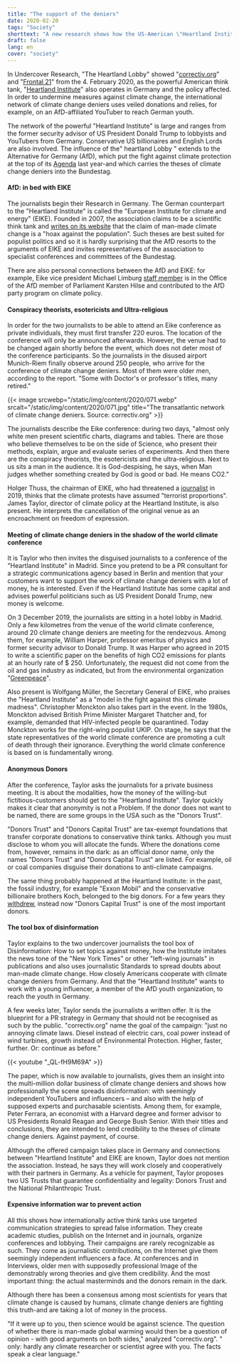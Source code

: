 ```yaml
---
title: "The support of the deniers"
date: 2020-02-20
tags: "Society"
shorttext: "A new research shows how the US-American \"Heartland Institute\" also supports climate change deniers in Germany."
draft: false
lang: en
cover: "society"
---
```


In Undercover Research, "The Heartland Lobby" showed "[correctiv.org](https://correctiv.org/top-stories/2020/02/04/die-heartland-lobby/ "Die Heartland-Lobby")" and "[Frontal 21](https://www.zdf.de/politik/frontal-21/undercover-bei-klimawandel-leugnern-100.html "Undercover bei Klimawandel-Leugnern")" from the 4. February 2020, as the powerful American think tank, "[Heartland Institute](https://correctiv.org/aktuelles/2020/02/04/das-heartland-institute-wie-us-klimaleugner-politik-in-europa-machen "Das Heartland Institute: Wie US-Klimaleugner Politik in Europa machen")" also operates in Germany and the policy affected. In order to undermine measures against climate change, the international network of climate change deniers uses veiled donations and relies, for example, on an AfD-affiliated YouTuber to reach German youth.

The network of the powerful "Heartland Institute" is large and ranges from the former security advisor of US President Donald Trump to lobbyists and YouTubers from Germany. Conservative US billionaires and English Lords are also involved. The influence of the" heartland Lobby " extends to the Alternative for Germany (AfD), which put the fight against climate protection at the top of its [Agenda](https://www.welt.de/politik/deutschland/article201093000/CO2-Emissionen-Die-AfD-und-die-sogenannte-Klimaschutzpolitik.html "Die AfD und die \"sogenannte Klimaschutzpolitik\"") last year-and which carries the theses of climate change deniers into the Bundestag.

#### AfD: in bed with EIKE

The journalists begin their Research in Germany. The German counterpart to the "Heartland Institute" is called the "European Institute for climate and energy" (EIKE). Founded in 2007, the association claims to be a scientific think tank and [writes on its website](https://www.eike-klima-energie.eu/ueber-uns/ "Eike, Über uns") that the claim of man-made climate change is a "hoax against the population". Such theses are best suited for populist politics and so it is hardly surprising that the AfD resorts to the arguments of EIKE and invites representatives of the association to specialist conferences and committees of the Bundestag.

There are also personal connections between the AfD and EIKE: for example, Eike vice president Michael Limburg [staff member](https://taz.de/Klimaleugner-bei-der-Klimakonferenz/!5556295/ "Karsten Hilse glaubt kein Wort") is in the Office of the AfD member of Parliament Karsten Hilse and contributed to the AfD party program on climate policy.

#### Conspiracy theorists, esotericists and Ultra-religious

In order for the two journalists to be able to attend an Eike conference as private individuals, they must first transfer 220 euros. The location of the conference will only be announced afterwards. However, the venue had to be changed again shortly before the event, which does not deter most of the conference participants. So the journalists in the disused airport Munich-Riem finally observe around 250 people, who arrive for the conference of climate change deniers. Most of them were older men, according to the report. "Some with Doctor's or professor's titles, many retired."

{{< image srcwebp="/static/img/content/2020/071.webp" srcalt="/static/img/content/2020/071.jpg" title="The transatlantic network of climate change deniers. Source: correctiv.org" >}}

The journalists describe the Eike conference: during two days, "almost only white men present scientific charts, diagrams and tables. There are those who believe themselves to be on the side of Science, who present their methods, explain, argue and evaluate series of experiments. And then there are the conspiracy theorists, the esotericists and the ultra-religious. Next to us sits a man in the audience. It is God-despising, he says, when Man judges whether something created by God is good or bad. He means CO2."

Holger Thuss, the chairman of EIKE, who had threatened a [journalist](https://www.focus.de/kultur/kino_tv/monitor-schubserei-vor-laufender-kamera-klimawandel-skeptiker-attackiert-ard-journalist_id_10035677.html "Schubserei vor laufender Kamera:Klimawandel-Skeptiker attackiert ARD-Journalist") in 2019, thinks that the climate protests have assumed "terrorist proportions". James Taylor, director of climate policy at the Heartland Institute, is also present. He interprets the cancellation of the original venue as an encroachment on freedom of expression.

#### Meeting of climate change deniers in the shadow of the world climate conference

It is Taylor who then invites the disguised journalists to a conference of the "Heartland Institute" in Madrid. Since you pretend to be a PR consultant for a strategic communications agency based in Berlin and mention that your customers want to support the work of climate change deniers with a lot of money, he is interested. Even if the Heartland Institute has some capital and advises powerful politicians such as US President Donald Trump, new money is welcome.

On 3 December 2019, the journalists are sitting in a hotel lobby in Madrid. Only a few kilometres from the venue of the world climate conference, around 20 climate change deniers are meeting for the rendezvous. Among them, for example, William Harper, professor emeritus of physics and former security advisor to Donald Trump. It was Harper who agreed in 2015 to write a scientific paper on the benefits of high CO2 emissions for plants at an hourly rate of $ 250. Unfortunately, the request did not come from the oil and gas industry as indicated, but from the environmental organization "[Greenpeace](https://blog.greenpeace.de/artikel/aufgedeckt-wie-sich-us-professoren-von-der-kohleindustrie-kaufen-lassen "Wie sich US-Professoren von der Kohleindustrie kaufen lassen")".

Also present is Wolfgang Müller, the Secretary General of EIKE, who praises the "Heartland Institute" as a "model in the fight against this climate madness". Christopher Monckton also takes part in the event. In the 1980s, Monckton advised British Prime Minister Margaret Thatcher and, for example, demanded that HIV-infected people be quarantined. Today Monckton works for the right-wing populist UKIP. On stage, he says that the state representatives of the world climate conference are promoting a cult of death through their ignorance. Everything the world climate conference is based on is fundamentally wrong.

#### Anonymous Donors

After the conference, Taylor asks the journalists for a private business meeting. It is about the modalities, how the money of the willing-but fictitious-customers should get to the "Heartland Institute". Taylor quickly makes it clear that anonymity is not a Problem. If the donor does not want to be named, there are some groups in the USA such as the "Donors Trust".

"Donors Trust" and "Donors Capital Trust" are tax-exempt foundations that transfer corporate donations to conservative think tanks. Although you must disclose to whom you will allocate the funds. Where the donations come from, however, remains in the dark: as an official donor name, only the names "Donors Trust" and "Donors Capital Trust" are listed. For example, oil or coal companies disguise their donations to anti-climate campaigns.

The same thing probably happened at the Heartland Institute: in the past, the fossil industry, for example "Exxon Mobil" and the conservative billionaire brothers Koch, belonged to the big donors. For a few years they [withdrew](https://unearthed.greenpeace.org/2019/05/14/germany-climate-denial-populist-eike-afd/ "German far right targets Greta Thunberg in anti-climate push"), instead now "Donors Capital Trust" is one of the most important donors.

#### The tool box of disinformation

Taylor explains to the two undercover journalists the tool box of Disinformation: How to set topics against money, how the Institute imitates the news tone of the "New York Times" or other "left-wing journals" in publications and also uses journalistic Standards to spread doubts about man-made climate change. How closely Americans cooperate with climate change deniers from Germany. And that the "Heartland Institute" wants to work with a young influencer, a member of the AfD youth organization, to reach the youth in Germany.

A few weeks later, Taylor sends the journalists a written offer. It is the blueprint for a PR strategy in Germany that should not be recognised as such by the public. "correctiv.org" name the goal of the campaign: "just no annoying climate laws. Diesel instead of electric cars, coal power instead of wind turbines, growth instead of Environmental Protection. Higher, faster, further. Or: continue as before."

{{< youtube "_QL-fH9M69A" >}}

The paper, which is now available to journalists, gives them an insight into the multi-million dollar business of climate change deniers and shows how professionally the scene spreads disinformation: with seemingly independent YouTubers and influencers – and also with the help of supposed experts and purchasable scientists. Among them, for example, Peter Ferrara, an economist with a Harvard degree and former advisor to US Presidents Ronald Reagan and George Bush Senior. With their titles and conclusions, they are intended to lend credibility to the theses of climate change deniers. Against payment, of course.

Although the offered campaign takes place in Germany and connections between "Heartland Institute" and EIKE are known, Taylor does not mention the association. Instead, he says they will work closely and cooperatively with their partners in Germany. As a vehicle for payment, Taylor proposes two US Trusts that guarantee confidentiality and legality: Donors Trust and the National Philanthropic Trust.

#### Expensive information war to prevent action

All this shows how internationally active think tanks use targeted communication strategies to spread false information. They create academic studies, publish on the Internet and in journals, organize conferences and lobbying. Their campaigns are rarely recognizable as such. They come as journalistic contributions, on the Internet give them seemingly independent influencers a face. At conferences and in Interviews, older men with supposedly professional Image of the demonstrably wrong theories and give them credibility. And the most important thing: the actual masterminds and the donors remain in the dark.

Although there has been a consensus among most scientists for years that climate change is caused by humans, climate change deniers are fighting this truth-and are taking a lot of money in the process.

"If it were up to you, then science would be against science. The question of whether there is man-made global warming would then be a question of opinion - with good arguments on both sides," analyzed "correctiv.org". " only: hardly any climate researcher or scientist agree with you. The facts speak a clear language."
